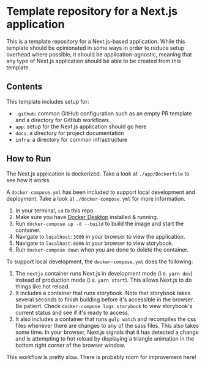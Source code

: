 # Template repository for a Next.js application

This is a template repository for a Next.js-based application. While this template should be opinionated in some ways in order to reduce setup overhead where possible, it should be application-agnostic, meaning that any type of Next.js application should be able to be created from this template.

## Contents

This template includes setup for:

- `.github`: common GitHub configuration such as an empty PR template and a directory for GitHub workflows
- `app`: setup for the Next.js application should go here
- `docs`: a directory for project documentation
- `infra`: a directory for common infrastructure

## How to Run

The Next.js application is dockerized. Take a look at `./app/Dockerfile` to see how it works.

A `docker-compose.yml` has been included to support local development and deployment. Take a look at `./docker-compose.yml` for more information.

1. In your terminal, `cd` to this repo.
2. Make sure you have [Docker Desktop](https://www.docker.com/products/docker-desktop/) installed & running.
3. Run `docker-compose up -d --build` to build the image and start the container.
4. Navigate to `localhost:3000` in your browser to view the application.
5. Navigate to `localhost:6006` in your browser to view storybook.
6. Run `docker-compose down` when you are done to delete the container.

To support local development, the `docker-compose.yml` does the following:

1. The `nextjs` container runs Next.js in development mode (i.e. `yarn dev`) instead of production mode (i.e. `yarn start`). This allows Next.js to do things like hot reload.
2. It includes a container that runs storybook. Note that storybook takes several seconds to finish building before it's accessible in the browser. Be patient. Check `docker-compose logs storybook` to view storybook's current status and see if it's ready to access.
3. It also includes a container that runs `gulp watch` and recompiles the css files whenever there are changes to any of the sass files. This also takes some time. In your browser, Next.js signals that it has detected a change and is attempting to hot reload by displaying a triangle animation in the bottom right corner of the browser window.

This workflow is pretty slow. There is probably room for improvement here!
